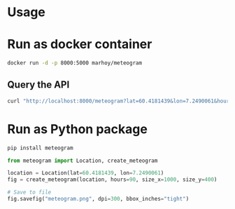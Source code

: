 # Usage

# Run as docker container

```bash
docker run -d -p 8000:5000 marhoy/meteogram
```

## Query the API

```bash
curl "http://localhost:8000/meteogram?lat=60.4181439&lon=7.2490061&hours=90"
```

# Run as Python package

```bash
pip install meteogram
```

```python
from meteogram import Location, create_meteogram

location = Location(lat=60.4181439, lon=7.2490061)
fig = create_meteogram(location, hours=90, size_x=1000, size_y=400)

# Save to file
fig.savefig("meteogram.png", dpi=300, bbox_inches="tight")
```
